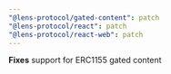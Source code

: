 ```yaml
---
"@lens-protocol/gated-content": patch
"@lens-protocol/react": patch
"@lens-protocol/react-web": patch
---
```


**Fixes** support for ERC1155 gated content
